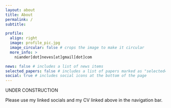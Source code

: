 ```yaml
---
layout: about
title: About
permalink: /
subtitle:

profile:
  align: right
  image: profile_pic.jpg
  image_circular: false # crops the image to make it circular
  more_info: >
    niander[dot]neves[at]gmail[dot]com

news: false # includes a list of news items
selected_papers: false # includes a list of papers marked as "selected={true}"
social: true # includes social icons at the bottom of the page
---
```


UNDER CONSTRUCTION

Please use my linked socials and my CV linked above in the navigation bar.